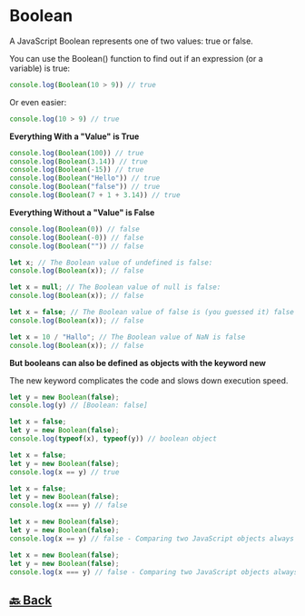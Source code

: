 <h1>Boolean</h1>

A JavaScript Boolean represents one of two values: true or false.

You can use the Boolean() function to find out if an expression (or a variable) is true:

```javascript
console.log(Boolean(10 > 9)) // true
```

Or even easier:

```javascript
console.log(10 > 9) // true
```

**Everything With a "Value" is True**

```javascript
console.log(Boolean(100)) // true
console.log(Boolean(3.14)) // true
console.log(Boolean(-15)) // true
console.log(Boolean("Hello")) // true
console.log(Boolean("false")) // true
console.log(Boolean(7 + 1 + 3.14)) // true
```

**Everything Without a "Value" is False**

```javascript
console.log(Boolean(0)) // false
console.log(Boolean(-0)) // false
console.log(Boolean("")) // false

let x; // The Boolean value of undefined is false:
console.log(Boolean(x)); // false

let x = null; // The Boolean value of null is false:
console.log(Boolean(x)); // false

let x = false; // The Boolean value of false is (you guessed it) false
console.log(Boolean(x)); // false

let x = 10 / "Hallo"; // The Boolean value of NaN is false
console.log(Boolean(x)); // false
```

**But booleans can also be defined as objects with the keyword new**

The new keyword complicates the code and slows down execution speed.

```javascript
let y = new Boolean(false);
console.log(y) // [Boolean: false]

let x = false;
let y = new Boolean(false);
console.log(typeof(x), typeof(y)) // boolean object

let x = false;
let y = new Boolean(false);
console.log(x == y) // true

let x = false;
let y = new Boolean(false);
console.log(x === y) // false

let x = new Boolean(false);
let y = new Boolean(false);
console.log(x == y) // false - Comparing two JavaScript objects always return false.

let x = new Boolean(false);
let y = new Boolean(false);
console.log(x === y) // false - Comparing two JavaScript objects always return false.
```

<h2><a href="https://github.com/sanjay9616/JavaScript/blob/master/JavaScript-Tutorial/README.md"> 🔙 Back</a></h2>
